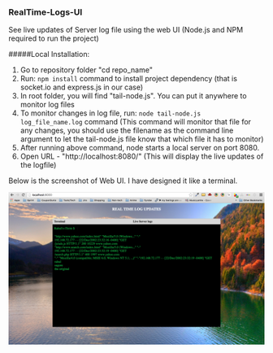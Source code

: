 ### RealTime-Logs-UI
See live updates of Server log file using the web UI (Node.js and NPM required to run the project)

#####Local Installation:

1. Go to repository folder "cd repo_name"
2. Run: ```npm install``` command to install project dependency (that is socket.io and express.js in our case)
3. In root folder, you will find "tail-node.js". You can put it anywhere to monitor log files
4. To monitor changes in log file, run: ```node tail-node.js log_file_name.log``` command (This command will monitor that file for any changes, you should use the filename as the command line argument to let the tail-node.js file know that which file it has to monitor)
5. After running above command, node starts a local server on port 8080.
6. Open URL - "http://localhost:8080/" (This will display the live updates of the logfile)

Below is the screenshot of Web UI. I have designed it like a terminal.

![UI-Screenshot](https://raw.githubusercontent.com/Rahul-Sagore/RealTime-Logs-UI/master/img/screenshot-1.png)

